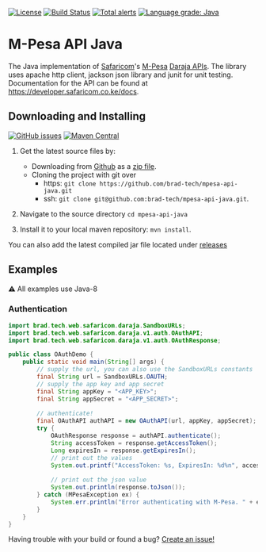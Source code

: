 [![License](https://img.shields.io/badge/License-Apache%202.0-blue.svg)](https://opensource.org/licenses/Apache-2.0)
[![Build Status](https://travis-ci.com/brad-tech/mpesa-api-java.svg?branch=master)](https://travis-ci.com/brad-tech/mpesa-api-java)
[![Total alerts](https://img.shields.io/lgtm/alerts/g/brad-tech/mpesa-api-java.svg?logo=lgtm&logoWidth=18)](https://lgtm.com/projects/g/brad-tech/mpesa-api-java/alerts/)
[![Language grade: Java](https://img.shields.io/lgtm/grade/java/g/brad-tech/mpesa-api-java.svg?logo=lgtm&logoWidth=18)](https://lgtm.com/projects/g/brad-tech/mpesa-api-java/context:java)

# M-Pesa API Java
The Java implementation of [Safaricom](https://www.safaricom.co.ke)'s [M-Pesa](https://www.safaricom.co.ke/personal/m-pesa) [Daraja APIs](https://developer.safaricom.co.ke/). The library uses apache http client, jackson json library and 
junit for unit testing. Documentation for the API can be found at https://developer.safaricom.co.ke/docs.

## Downloading and Installing
[![GitHub issues](https://img.shields.io/github/release/brad-tech/mpesa-api-java.svg)](https://github.com/brad-tech/mpesa-api-java/releases/latest)
[![Maven Central](https://img.shields.io/maven-central/v/brad.tech/mpesa-api-java.svg)](http://mvnrepository.com/artifact/brad.tech/mpesa-api-java)
1. Get the latest source files by:
   - Downloading from [Github](https://github.com/brad-tech/mpesa-api-java) as a [zip file](https://github.com/brad-tech/mpesa-api-java/archive/master.zip).
   - Cloning the project with git over 
     * https: `git clone https://github.com/brad-tech/mpesa-api-java.git`
     * ssh: `git clone git@github.com:brad-tech/mpesa-api-java.git`.
  
2. Navigate to the source directory `cd mpesa-api-java`
3. Install it to your local maven repository: `mvn install`.

You can also add the latest compiled jar file located under [releases](https://github.com/brad-tech/mpesa-api-java/releases/download/v1.0/mpesa-api-java-1.0-SNAPSHOT.jar)

## Examples
:warning: All examples use Java-8
### Authentication
```java
import brad.tech.web.safaricom.daraja.SandboxURLs;
import brad.tech.web.safaricom.daraja.v1.auth.OAuthAPI;
import brad.tech.web.safaricom.daraja.v1.auth.OAuthResponse;

public class OAuthDemo {
    public static void main(String[] args) {
        // supply the url, you can also use the SandboxURLs constants
        final String url = SandboxURLs.OAUTH;
        // supply the app key and app secret
        final String appKey = "<APP_KEY>";
        final String appSecret = "<APP_SECRET>";
        
        // authenticate!  
        final OAuthAPI authAPI = new OAuthAPI(url, appKey, appSecret);
        try {
            OAuthResponse response = authAPI.authenticate();
            String accessToken = response.getAccessToken();
            Long expiresIn = response.getExpiresIn();
            // print out the values
            System.out.printf("AccessToken: %s, ExpiresIn: %d%n", accessToken, expiresIn);
    
            // print out the json value
            System.out.println(response.toJson());
        } catch (MPesaException ex) {
            System.err.println("Error authenticating with M-Pesa. " + ex.getMessage());
        }
    }
}

```

Having trouble with your build or found a bug? [Create an issue!](https://github.com/brad-tech/mpesa-api-java/issues)
